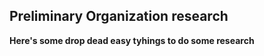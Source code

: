 ## Preliminary Organization research

<!DOCTYPE html>
<html>
<head>
<title>Page Title</title>
</head>
<body>

<p><b>Here's some drop dead easy tyhings to do some research</b></p>



</body>
</html>
